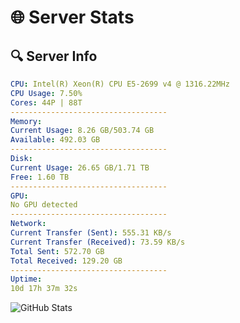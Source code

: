 # 🌐 Server Stats
## 🔍 Server Info
```yaml
CPU: Intel(R) Xeon(R) CPU E5-2699 v4 @ 1316.22MHz
CPU Usage: 7.50%
Cores: 44P | 88T
-----------------------------------
Memory:
Current Usage: 8.26 GB/503.74 GB
Available: 492.03 GB
-----------------------------------
Disk:
Current Usage: 26.65 GB/1.71 TB
Free: 1.60 TB
-----------------------------------
GPU:
No GPU detected
-----------------------------------
Network:
Current Transfer (Sent): 555.31 KB/s
Current Transfer (Received): 73.59 KB/s
Total Sent: 572.70 GB
Total Received: 129.20 GB
-----------------------------------
Uptime:
10d 17h 37m 32s
```
![GitHub Stats](https://img.shields.io/badge/Updated-2025-04-30_10:46:20-blue)